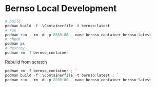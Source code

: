 # Bernso Local Development

```ps1
# build
podman build -f .\Containerfile -t bernso:latest
# run
podman run --rm -d -p 8080:80 --name bernso_container bernso:latest
# check
podman ps
# destroy
podman rm -f bernso_container
```

Rebuild from scratch

```ps1
podman rm -f bernso_container ; `
podman build -f .\Containerfile -t bernso:latest ; `
podman run --rm -d -p 8080:80 --name bernso_container bernso:latest
```
